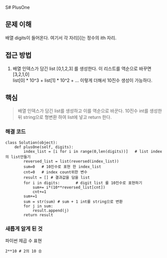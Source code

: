 S# PlusOne
## 문제 이해 
배열 digits이 들어온다. 
여기서 각 자리[i]는 정수의 ith 자리.

## 접근 방법
1. 배열 인덱스가 담긴 list [0,1,2,3] 를 생성한다. 
이 리스트를 역순으로 바꾸면 [3,2,1,0] 
<br>list[0] * 10^3 + list[1] * 10^2 + ... 이렇게 더해서 10진수 생성이 가능하다. 


## 핵심

> 배열 인덱스가 담긴 list를 생성하고 이를 역순으로 바꾼다. 10진수 int를 생성한 뒤 string으로 형변환 하여 list에 넣고 return 한다. 



### 해결 코드 

```
class Solution(object):
    def plusOne(self, digits):
        index_list = [i for i in range(0,len(digits))]   # list index의 list만들기
        reversed_list = list(reversed(index_list))
        sum=0   # 10진수로 표현 한 index_list
        cnt=0   # index count위한 변수
        result = [] # 결과값을 담을 list
        for i in digits:       # digit list 를 10진수로 표현하기
            sum+= i*(10**reversed_list[cnt])
            cnt+=1
        sum+=1
        sum = str(sum) # sum + 1 int를 string으로 변환
        for j in sum:
            result.append(j)
        return result

```

### 새롭게 알게 된 것 
파이썬 제곱 수 표현
```
2**10 # 2의 10 승
```
